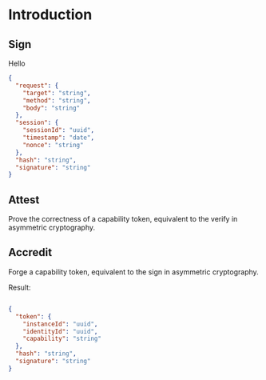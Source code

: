 # Introduction

## Sign

Hello

```json
{
  "request": {
    "target": "string",
    "method": "string", 
    "body": "string"
  },
  "session": {
    "sessionId": "uuid",
    "timestamp": "date",
    "nonce": "string"
  },
  "hash": "string",
  "signature": "string"
}
```

## Attest

Prove the correctness of a capability token, equivalent to the verify in asymmetric cryptography.

## Accredit

Forge a capability token, equivalent to the sign in asymmetric cryptography.

Result:

```json

{
  "token": {
    "instanceId": "uuid",
    "identityId": "uuid",
    "capability": "string"
  },
  "hash": "string",
  "signature": "string"
}

```
